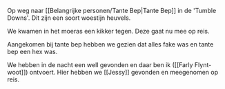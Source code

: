 
Op weg naar [[Belangrijke personen/Tante Bep|Tante Bep]] in de 'Tumble Downs'. Dit zijn een soort woestijn heuvels.

We kwamen in het moeras een kikker tegen. Deze gaat nu mee op reis.

Aangekomen bij tante bep hebben we gezien dat alles fake was en tante bep een hex was. 

We hebben in de nacht een well gevonden en daar ben ik ([[Farly Flynt-woot]]) ontvoert. 
Hier hebben we [[Jessy]] gevonden en meegenomen op reis.